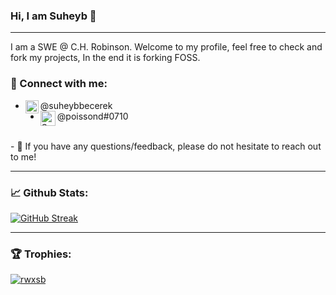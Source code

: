  
 
### Hi, I am Suheyb 👋
---

I am a SWE @ C.H. Robinson. Welcome to my profile, feel free to check and fork my projects, In the end it is forking FOSS.

### 🤝 Connect with me:

+ <a href="https://www.linkedin.com/in/suheybbecerek/"><img align="left" src="https://raw.githubusercontent.com/yushi1007/yushi1007/main/images/linkedin.svg" alt="Suheyb Becerek | LinkedIn" width="21px"/></a> @suheybbecerek
+ <img align="left" src="https://download.softwsp.com/sites/13/2020/04/icon-discord.png" alt="Suheyb Becerek | Discord" width="24px"/> @poissond#0710

<br/>
- 💬 If you have any questions/feedback, please do not hesitate to reach out to me!

---

### 📈 Github Stats:

[![GitHub Streak](https://github-readme-streak-stats.herokuapp.com?user=rwxsb)](https://git.io/streak-stats)

---
 
### 🏆 Trophies:

<p align="left"> <a href="https://github.com/ryo-ma/github-profile-trophy"><img src="https://github-profile-trophy.vercel.app/?username=rwxsb&column=-1" alt="rwxsb" /></a> </p>

  
